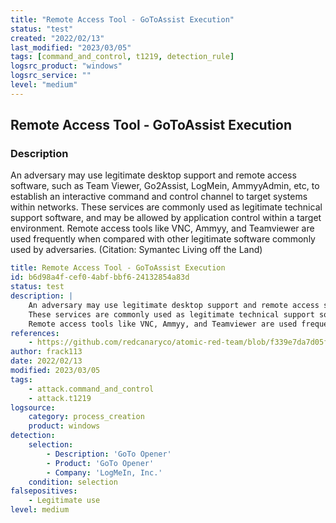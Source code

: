 ```yaml
---
title: "Remote Access Tool - GoToAssist Execution"
status: "test"
created: "2022/02/13"
last_modified: "2023/03/05"
tags: [command_and_control, t1219, detection_rule]
logsrc_product: "windows"
logsrc_service: ""
level: "medium"
---
```


## Remote Access Tool - GoToAssist Execution

### Description

An adversary may use legitimate desktop support and remote access software, such as Team Viewer, Go2Assist, LogMein, AmmyyAdmin, etc, to establish an interactive command and control channel to target systems within networks.
These services are commonly used as legitimate technical support software, and may be allowed by application control within a target environment.
Remote access tools like VNC, Ammyy, and Teamviewer are used frequently when compared with other legitimate software commonly used by adversaries. (Citation: Symantec Living off the Land)


```yml
title: Remote Access Tool - GoToAssist Execution
id: b6d98a4f-cef0-4abf-bbf6-24132854a83d
status: test
description: |
    An adversary may use legitimate desktop support and remote access software, such as Team Viewer, Go2Assist, LogMein, AmmyyAdmin, etc, to establish an interactive command and control channel to target systems within networks.
    These services are commonly used as legitimate technical support software, and may be allowed by application control within a target environment.
    Remote access tools like VNC, Ammyy, and Teamviewer are used frequently when compared with other legitimate software commonly used by adversaries. (Citation: Symantec Living off the Land)
references:
    - https://github.com/redcanaryco/atomic-red-team/blob/f339e7da7d05f6057fdfcdd3742bfcf365fee2a9/atomics/T1219/T1219.md#atomic-test-4---gotoassist-files-detected-test-on-windows
author: frack113
date: 2022/02/13
modified: 2023/03/05
tags:
    - attack.command_and_control
    - attack.t1219
logsource:
    category: process_creation
    product: windows
detection:
    selection:
        - Description: 'GoTo Opener'
        - Product: 'GoTo Opener'
        - Company: 'LogMeIn, Inc.'
    condition: selection
falsepositives:
    - Legitimate use
level: medium

```

